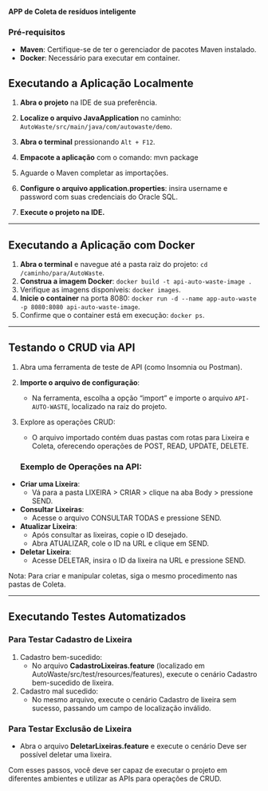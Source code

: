 **APP de Coleta de resíduos inteligente**

### Pré-requisitos

- **Maven**: Certifique-se de ter o gerenciador de pacotes Maven instalado.
- **Docker**: Necessário para executar em container.


## Executando a Aplicação Localmente

1. **Abra o projeto** na IDE de sua preferência.

2. **Localize o arquivo JavaApplication** no caminho: `AutoWaste/src/main/java/com/autowaste/demo`.

3. **Abra o terminal** pressionando `Alt + F12`.

4. **Empacote a aplicação** com o comando: mvn package

5. Aguarde o Maven completar as importações.

6. **Configure o arquivo application.properties**: insira username e password com suas credenciais do Oracle SQL.

7. **Execute o projeto na IDE.**

----------------------------------------------

## Executando a Aplicação com Docker
1. **Abra o terminal** e navegue até a pasta raiz do projeto: `cd /caminho/para/AutoWaste`.
2. **Construa a imagem Docker**: `docker build -t api-auto-waste-image .`
3. Verifique as imagens disponíveis: `docker images`.
4. **Inicie o container** na porta 8080: `docker run -d --name app-auto-waste -p 8080:8080 api-auto-waste-image`.
5. Confirme que o container está em execução: `docker ps`.

----------------------------------------------

## Testando o CRUD via API
1. Abra uma ferramenta de teste de API (como Insomnia ou Postman).
2. **Importe o arquivo de configuração**:
   - Na ferramenta, escolha a opção “import” e importe o arquivo `API-AUTO-WASTE`, localizado na raiz do projeto.
3. Explore as operações CRUD:
   - O arquivo importado contém duas pastas com rotas para Lixeira e Coleta, oferecendo operações de POST, READ, UPDATE, DELETE.

   ### Exemplo de Operações na API:
- **Criar uma Lixeira**:
   - Vá para a pasta LIXEIRA > CRIAR > clique na aba Body > pressione SEND.
- **Consultar Lixeiras**:
   - Acesse o arquivo CONSULTAR TODAS e pressione SEND.
- **Atualizar Lixeira**:
   - Após consultar as lixeiras, copie o ID desejado.
   - Abra ATUALIZAR, cole o ID na URL e clique em SEND.
- **Deletar Lixeira**:
   - Acesse DELETAR, insira o ID da lixeira na URL e pressione SEND.

Nota: Para criar e manipular coletas, siga o mesmo procedimento nas pastas de Coleta.

----------------------------------------------

## Executando Testes Automatizados
### Para Testar Cadastro de Lixeira
1. Cadastro bem-sucedido:
   - No arquivo **CadastroLixeiras.feature** (localizado em AutoWaste/src/test/resources/features), execute o cenário Cadastro bem-sucedido de lixeira.
2. Cadastro mal sucedido:
   - No mesmo arquivo, execute o cenário Cadastro de lixeira sem sucesso, passando um campo de localização inválido.

### Para Testar Exclusão de Lixeira
- Abra o arquivo **DeletarLixeiras.feature** e execute o cenário Deve ser possível deletar uma lixeira.

Com esses passos, você deve ser capaz de executar o projeto em diferentes ambientes e utilizar as APIs para operações de CRUD.